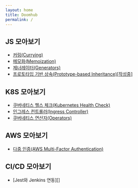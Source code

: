 ```yaml
---
layout: home
title: Doomhub
permalink: /
---
```


## JS 모아보기
- [커링(Currying)][1]
- [메모화(Memoization)][2]
- [제너레이터(Generators)][3]
- [프로토타입 기반 상속(Prototype-based Inheritance)[작성중]][4]

## K8S 모아보기
- [쿠버네티스 헬스 체크(Kubernetes Health Check)][7]
- [인그레스 컨트롤러(Ingress Controller)][5]
- [쿠버네티스 연산자(Operators)][8]

## AWS 모아보기
- [다중 인증(AWS Multi-Factor Authentication)][6]

## CI/CD 모아보기
- [Jest와 Jenkins 연동][]

[1]: https://doombtter.github.io/js/2023-06-10-Currying.html
[2]: https://doombtter.github.io/js/2023-06-10-Memoization.html
[3]: https://doombtter.github.io/js/2023-06-10-Generators.html
[4]: https://doombtter.github.io/js/2023-06-10-Prototype-based-Inheritance.html
[5]: https://doombtter.github.io/k8s/2023-06-10-IngressController.html
[6]: https://doombtter.github.io/aws/2023-06-10-MFA.html
[7]: https://doombtter.github.io/k8s/2023-06-10-HealthCheck.html
[8]: https://doombtter.github.io/k8s/2023-06-10-Operators.html
[9]: https://doombtter.github.io/cicd/2023-06-10-JestWithJenkins.html